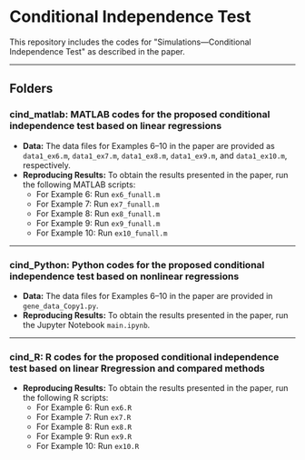 # Conditional Independence Test

This repository includes the codes for "Simulations—Conditional Independence Test" as described in the paper.

---
## Folders
 
### cind_matlab: MATLAB codes for the proposed conditional independence test based on linear regressions

- **Data:** The data files for Examples 6–10 in the paper are provided as `data1_ex6.m`, `data1_ex7.m`, `data1_ex8.m`, `data1_ex9.m`, and `data1_ex10.m`, respectively.
- **Reproducing Results:** To obtain the results presented in the paper, run the following MATLAB scripts:
  - For Example 6: Run `ex6_funall.m`
  - For Example 7: Run `ex7_funall.m`
  - For Example 8: Run `ex8_funall.m`
  - For Example 9: Run `ex9_funall.m`
  - For Example 10: Run `ex10_funall.m`

---

### cind_Python: Python codes for the proposed conditional independence test based on nonlinear regressions

- **Data:** The data files for Examples 6–10 in the paper are provided in `gene_data_Copy1.py`.
- **Reproducing Results:** To obtain the results presented in the paper, run the Jupyter Notebook `main.ipynb`.

---

### cind_R: R codes for the proposed conditional independence test based on linear Rregression and compared methods

- **Reproducing Results:** To obtain the results presented in the paper, run the following R scripts:
  - For Example 6: Run `ex6.R`
  - For Example 7: Run `ex7.R`
  - For Example 8: Run `ex8.R`
  - For Example 9: Run `ex9.R`
  - For Example 10: Run `ex10.R`